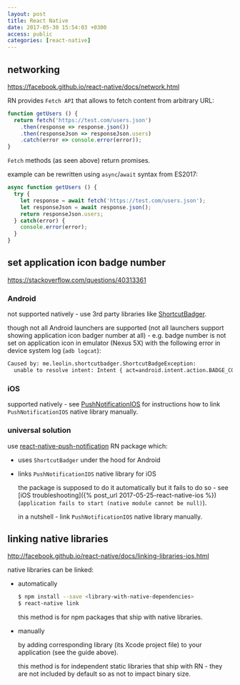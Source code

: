```yaml
---
layout: post
title: React Native
date: 2017-05-30 15:54:03 +0300
access: public
categories: [react-native]
---
```


<!-- more -->

## networking

<https://facebook.github.io/react-native/docs/network.html>

RN provides `Fetch API` that allows to fetch content from arbitrary URL:

```javascript
function getUsers () {
  return fetch('https://test.com/users.json')
    .then(response => response.json())
    .then(responseJson => responseJson.users)
    .catch(error => console.error(error));
}
```

`Fetch` methods (as seen above) return promises.

example can be rewritten using `async`/`await` syntax from ES2017:

```javascript
async function getUsers () {
  try {
    let response = await fetch('https://test.com/users.json');
    let responseJson = await response.json();
    return responseJson.users;
  } catch(error) {
    console.error(error);
  }
}
```

## set application icon badge number

<https://stackoverflow.com/questions/40313361>

### Android

not supported natively - use 3rd party libraries like
[ShortcutBadger](https://github.com/leolin310148/ShortcutBadger).

though not all Android launchers are supported (not all launchers support
showing application icon badger number at all) - e.g. badge number is not
set on application icon in emulator (Nexus 5X) with the following error in
device system log (`adb logcat`):

```sh
Caused by: me.leolin.shortcutbadger.ShortcutBadgeException:
  unable to resolve intent: Intent { act=android.intent.action.BADGE_COUNT_UPDATE (has extras) }
```

### iOS

supported natively - see
[PushNotificationIOS](http://facebook.github.io/react-native/docs/pushnotificationios.html)
for instructions how to link `PushNotificationIOS` native library manually.

### universal solution

use [react-native-push-notification](https://github.com/zo0r/react-native-push-notification)
RN package which:

- uses `ShortcutBadger` under the hood for Android
- links `PushNotificationIOS` native library for iOS

  the package is supposed to do it automatically but it fails to do so -
  see [iOS troubleshooting]({% post_url 2017-05-25-react-native-ios %})
  (`application fails to start (native module cannot be null)`).

  in a nutshell - link `PushNotificationIOS` native library manually.

## linking native libraries

<http://facebook.github.io/react-native/docs/linking-libraries-ios.html>

native libraries can be linked:

- automatically

  ```sh
  $ npm install --save <library-with-native-dependencies>
  $ react-native link
  ```

  this method is for npm packages that ship with native libraries.

- manually

  by adding corresponding library (its Xcode project file) to
  your application (see the guide above).

  this method is for independent static libraries that ship with RN -
  they are not included by default so as not to impact binary size.
